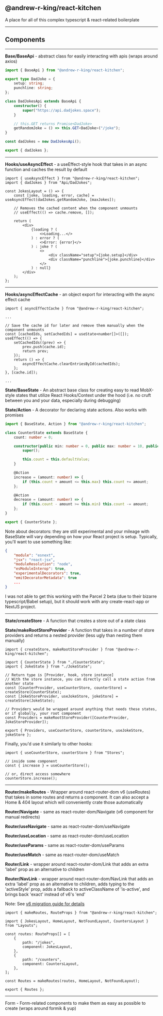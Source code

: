 ## @andrew-r-king/react-kitchen

A place for all of this complex typescript & react-related boilerplate

---

## Components

---

**Base/BaseApi** - abstract class for easily interacting with apis (wraps around axios)

```ts
import { BaseApi } from "@andrew-r-king/react-kitchen";

export type DadJoke = {
    setup: string;
    punchline: string;
};

class DadJokesApi extends BaseApi {
    constructor() {
        super("https://api.dadjokes.space");
    }

    // this.GET returns Promise<DadJoke>
    getRandomJoke = () => this.GET<DadJoke>("/joke");
}

const dadJokes = new DadJokesApi();

export { dadJokes };
```

---

**Hooks/useAsyncEffect** - a useEffect-style hook that takes in an async function and caches the result by default

```tsx
import { useAsyncEffect } from "@andrew-r-king/react-kitchen";
import { dadJokes } from "Api/DadJokes";

const JokesLayout = () => {
    const [joke, loading, error, cache] = useAsyncEffect(dadJokes.getRandomJoke, [maxJokes]);

    // Removes the cached content when the component unmounts
    // useEffect(() => cache.remove, []);

    return (
        <div>
            {loading ? (
                <>Loading...</>
            ) : error ? (
                <>Error: {error}</>
            ) : joke ? (
                <>
                    <div className="setup">{joke.setup}</div>
                    <div className="punchline">{joke.punchline}</div>
                </>
            ) : null}
        </div>
    );
};
```

---

**Hooks/asyncEffectCache** - an object export for interacting with the async effect cache

```tsx
import { asyncEffectCache } from "@andrew-r-king/react-kitchen";

...

// Save the cache id for later and remove them manually when the component unmounts
const [cachedIds, setCachedIds] = useState<number[]>([]);
useEffect(() => {
    setCachedIds((prev) => {
        prev.push(cache.id);
        return prev;
    });
    return () => {
        asyncEffectCache.clearEntriesById(cachedIds);
    };
}, [cache.id]);

...
```

**State/BaseState** - An abstract base class for creating easy to read MobX-style states that utilize React Hooks/Context under the hood (i.e. no cruft between you and your data, especially during debugging)

**State/Action** - A decorator for declaring state actions. Also works with promises

```ts
import { BaseState, Action } from "@andrew-r-king/react-kitchen";

class CounterState extends BaseState {
    count: number = 0;

    constructor(public min: number = 0, public max: number = 10, public defaultValue: number = 5) {
        super();

        this.count = this.defaultValue;
    }

    @Action
    increase = (amount: number) => {
        if (this.count + amount <= this.max) this.count += amount;
    };

    @Action
    decrease = (amount: number) => {
        if (this.count - amount >= this.min) this.count -= amount;
    };
}

export { CounterState };
```

Note about decorators: they are still experimental and your mileage with BaseState will vary depending on how your React project is setup. Typically, you'll want to use something like:

```json
{
    "module": "esnext",
    "jsx": "react-jsx",
    "moduleResolution": "node",
    "esModuleInterop": true,
    "experimentalDecorators": true,
    "emitDecoratorMetadata": true
    ...
}
```

I was not able to get this working with the Parcel 2 beta (due to their bizarre typescript/Babel setup), but it should work with any create-react-app or NextJS project.

---

**State/createStore** - A function that creates a store out of a state class

**State/makeRootStoreProvider** - A function that takes in a number of store providers and returns a nested provider (less ugly than nesting them manually)

```tsx
import { createStore, makeRootStoreProvider } from "@andrew-r-king/react-kitchen";

import { CounterState } from "./CounterState";
import { JokeState } from "./JokeState";

// Return type is [Provider, hook, store instance]
// With the store instance, you can directly call a state action from another state
const [CounterProvider, useCounterStore, counterStore] = createStore(CounterState);
const [JokeStoreProvider, useJokeStore, jokeStore] = createStore(JokeState);

// Providers would be wrapped around anything that needs these states, or if globally, your root component
const Providers = makeRootStoreProvider([CounterProvider, JokeStoreProvider]);

export { Providers, useCounterStore, counterStore, useJokeStore, jokeStore };
```

Finally, you'd use it similarly to other hooks:

```tsx
import { useCounterStore, counterStore } from "Stores";

// inside some component
const { increase } = useCounterStore();

// or, direct access somewhere
counterStore.increase();
```

---

**Router/makeRoutes** - Wrapper around react-router-dom v6 (useRoutes) that takes in some routes and returns a component. It can also accept a Home & 404 layout which will conveniently crate those automatically

**Router/Navigate** - same as react-router-dom/Navigate (v6 component for manual redirects)

**Router/useNavigate** - same as react-router-dom/useNavigate

**Router/useLocation** - same as react-router-dom/useLocation

**Router/useParams** - same as react-router-dom/useParams

**Router/useMatch** - same as react-router-dom/useMatch

**Router/Link** - wrapper around react-router-dom/Link that adds an extra 'label' prop as an alternative to children

**Router/NavLink** - wrapper around react-router-dom/NavLink that adds an extra 'label' prop as an alternative to children, adds typing to the 'activeStyle' prop, adds a fallback to activeClassName of 'is-active', and brings back 'exact' instead of v6's 'end'

Note: See [v6 migration guide for details](https://github.com/ReactTraining/react-router/blob/f59ee5488bc343cf3c957b7e0cc395ef5eb572d2/docs/advanced-guides/migrating-5-to-6.md)

```tsx
import { makeRoutes, RouteProps } from "@andrew-r-king/react-kitchen";

import { JokesLayout, HomeLayout, NotFoundLayout, CountersLayout } from "Layouts";

const routes: RouteProps[] = [
    {
        path: "/jokes",
        component: JokesLayout,
    },
    {
        path: "/counters",
        component: CountersLayout,
    },
];

const Routes = makeRoutes(routes, HomeLayout, NotFoundLayout);

export { Routes };
```

---

Form - Form-related components to make them as easy as possible to create (wraps around formik & yup)
